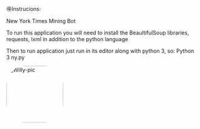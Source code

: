 🉐Instrucions:
<p>New York Times Mining Bot</p>
<p>To run this application you will need to install the BeaultifulSoup libraries, requests, lxml in addition to the python language</p>
<p>Then to run application just run in its editor along with python 3, so: Python 3 ny.py</p>
<img align="" alt="Willy-pic" height="150" style="border-radius:50px;" src="https://64.media.tumblr.com/9d22f4c83b7720bca81c9cc8ee8a4c10/tumblr_ndlwbh4b9z1qbvovho1_500.gifv">
